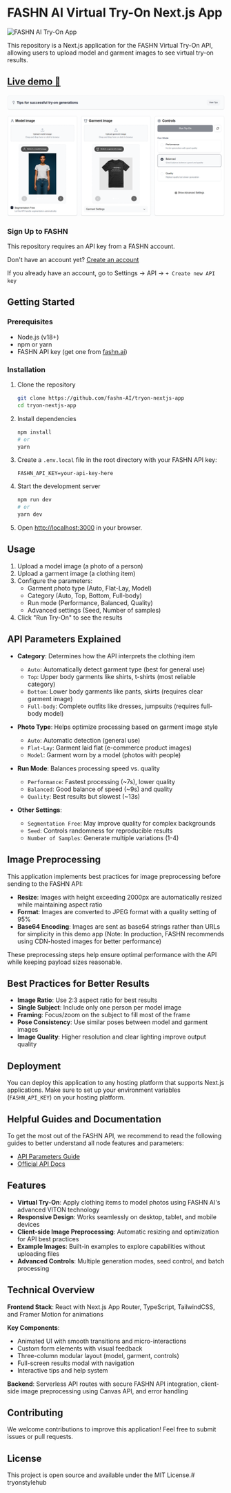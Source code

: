 # FASHN AI Virtual Try-On Next.js App

![FASHN AI Try-On App](https://cilsrdpvqtgutxprdofn.supabase.co/storage/v1/object/public/assets/logo-enhanced_60x60.png)

This repository is a Next.js application for the FASHN Virtual Try-On API, allowing users to upload model and garment images to see virtual try-on results.

## [Live demo 🔗](https://tryon-nextjs-app.vercel.app/)

![FASHN AI Next App preview](/public/preview.png)

### Sign Up to FASHN
This repository requires an API key from a FASHN account.

Don't have an account yet? [Create an account](https://app.fashn.ai/?utm_source=nextjs-tryon-app&utm_medium=readme&utm_campaign=signup)

If you already have an account, go to Settings → API → `+ Create new API key`

## Getting Started

### Prerequisites

- Node.js (v18+)
- npm or yarn
- FASHN API key (get one from [fashn.ai](https://fashn.ai/?utm_source=nextjs-tryon-app&utm_medium=readme&utm_campaign=api-key))

### Installation

1. Clone the repository
   ```bash
   git clone https://github.com/fashn-AI/tryon-nextjs-app
   cd tryon-nextjs-app
   ```

2. Install dependencies
   ```bash
   npm install
   # or
   yarn
   ```

3. Create a `.env.local` file in the root directory with your FASHN API key:
   ```
   FASHN_API_KEY=your-api-key-here
   ```

4. Start the development server
   ```bash
   npm run dev
   # or
   yarn dev
   ```

5. Open [http://localhost:3000](http://localhost:3000) in your browser.

## Usage

1. Upload a model image (a photo of a person)
2. Upload a garment image (a clothing item)
3. Configure the parameters:
   - Garment photo type (Auto, Flat-Lay, Model)
   - Category (Auto, Top, Bottom, Full-body)
   - Run mode (Performance, Balanced, Quality)
   - Advanced settings (Seed, Number of samples)
4. Click "Run Try-On" to see the results

## API Parameters Explained

- **Category**: Determines how the API interprets the clothing item
  - `Auto`: Automatically detect garment type (best for general use)
  - `Top`: Upper body garments like shirts, t-shirts (most reliable category)
  - `Bottom`: Lower body garments like pants, skirts (requires clear garment image)
  - `Full-body`: Complete outfits like dresses, jumpsuits (requires full-body model)

- **Photo Type**: Helps optimize processing based on garment image style
  - `Auto`: Automatic detection (general use)
  - `Flat-Lay`: Garment laid flat (e-commerce product images)
  - `Model`: Garment worn by a model (photos with people)

- **Run Mode**: Balances processing speed vs. quality
  - `Performance`: Fastest processing (~7s), lower quality
  - `Balanced`: Good balance of speed (~9s) and quality
  - `Quality`: Best results but slowest (~13s)

- **Other Settings**: 
  - `Segmentation Free`: May improve quality for complex backgrounds
  - `Seed`: Controls randomness for reproducible results
  - `Number of Samples`: Generate multiple variations (1-4)

## Image Preprocessing

This application implements best practices for image preprocessing before sending to the FASHN API:

- **Resize**: Images with height exceeding 2000px are automatically resized while maintaining aspect ratio
- **Format**: Images are converted to JPEG format with a quality setting of 95%
- **Base64 Encoding**: Images are sent as base64 strings rather than URLs for simplicity in this demo app
  (Note: In production, FASHN recommends using CDN-hosted images for better performance)

These preprocessing steps help ensure optimal performance with the API while keeping payload sizes reasonable.

## Best Practices for Better Results

- **Image Ratio**: Use 2:3 aspect ratio for best results
- **Single Subject**: Include only one person per model image
- **Framing**: Focus/zoom on the subject to fill most of the frame
- **Pose Consistency**: Use similar poses between model and garment images
- **Image Quality**: Higher resolution and clear lighting improve output quality

## Deployment

You can deploy this application to any hosting platform that supports Next.js applications. Make sure to set up your environment variables (`FASHN_API_KEY`) on your hosting platform.

## Helpful Guides and Documentation
To get the most out of the FASHN API, we recommend to read the following guides to better understand all node features and parameters:

- [API Parameters Guide](https://docs.fashn.ai/guides/api-parameters-guide?utm_source=nextjs-tryon-app&utm_medium=readme&utm_campaign=documentation)
- [Official API Docs](https://docs.fashn.ai/fashn-api/endpoints#request?utm_source=nextjs-tryon-app&utm_medium=readme&utm_campaign=documentation)

## Features

- **Virtual Try-On**: Apply clothing items to model photos using FASHN AI's advanced VITON technology
- **Responsive Design**: Works seamlessly on desktop, tablet, and mobile devices
- **Client-side Image Preprocessing**: Automatic resizing and optimization for API best practices
- **Example Images**: Built-in examples to explore capabilities without uploading files
- **Advanced Controls**: Multiple generation modes, seed control, and batch processing

## Technical Overview

**Frontend Stack**: React with Next.js App Router, TypeScript, TailwindCSS, and Framer Motion for animations

**Key Components**:
- Animated UI with smooth transitions and micro-interactions
- Custom form elements with visual feedback
- Three-column modular layout (model, garment, controls)
- Full-screen results modal with navigation
- Interactive tips and help system

**Backend**: Serverless API routes with secure FASHN API integration, client-side image preprocessing using Canvas API, and error handling

## Contributing

We welcome contributions to improve this application! Feel free to submit issues or pull requests.

## License

This project is open source and available under the MIT License.# tryonstylehub
